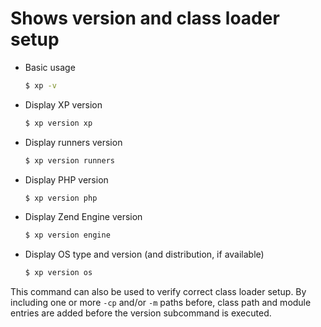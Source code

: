 # Shows version and class loader setup

* Basic usage
  ```sh
  $ xp -v
  ```
* Display XP version
  ```sh
  $ xp version xp
  ```
* Display runners version
  ```sh
  $ xp version runners
  ```
* Display PHP version
  ```sh
  $ xp version php
  ```
* Display Zend Engine version
  ```sh
  $ xp version engine
  ```
* Display OS type and version (and distribution, if available)
  ```sh
  $ xp version os
  ```

This command can also be used to verify correct class loader setup. By
including one or more `-cp` and/or `-m` paths before, class path and module
entries are added before the version subcommand is executed.